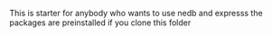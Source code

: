This is starter for anybody who wants to use nedb and expresss the packages are preinstalled if you clone this folder

